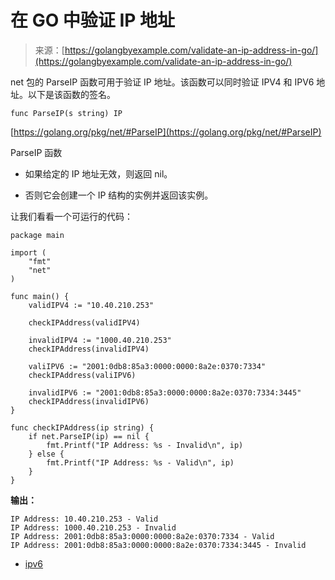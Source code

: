 <!--yml

category: 未分类

date: 2024-10-13 06:08:58

-->

# 在 GO 中验证 IP 地址

> 来源：[https://golangbyexample.com/validate-an-ip-address-in-go/](https://golangbyexample.com/validate-an-ip-address-in-go/)

net 包的 ParseIP 函数可用于验证 IP 地址。该函数可以同时验证 IPV4 和 IPV6 地址。以下是该函数的签名。

```
func ParseIP(s string) IP
```

[https://golang.org/pkg/net/#ParseIP](https://golang.org/pkg/net/#ParseIP)

ParseIP 函数

+   如果给定的 IP 地址无效，则返回 nil。

+   否则它会创建一个 IP 结构的实例并返回该实例。

让我们看看一个可运行的代码：

```
package main

import (
    "fmt"
    "net"
)

func main() {
    validIPV4 := "10.40.210.253"

    checkIPAddress(validIPV4)

    invalidIPV4 := "1000.40.210.253"
    checkIPAddress(invalidIPV4)

    valiIPV6 := "2001:0db8:85a3:0000:0000:8a2e:0370:7334"
    checkIPAddress(valiIPV6)

    invalidIPV6 := "2001:0db8:85a3:0000:0000:8a2e:0370:7334:3445"
    checkIPAddress(invalidIPV6)
}

func checkIPAddress(ip string) {
    if net.ParseIP(ip) == nil {
        fmt.Printf("IP Address: %s - Invalid\n", ip)
    } else {
        fmt.Printf("IP Address: %s - Valid\n", ip)
    }
} 
```

**输出：**

```
IP Address: 10.40.210.253 - Valid
IP Address: 1000.40.210.253 - Invalid
IP Address: 2001:0db8:85a3:0000:0000:8a2e:0370:7334 - Valid
IP Address: 2001:0db8:85a3:0000:0000:8a2e:0370:7334:3445 - Invalid
```

+   [ipv6](https://golangbyexample.com/tag/ipv6/)
